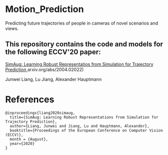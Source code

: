 # Motion_Prediction
Predicting future trajectories of people in cameras of novel scenarios and views.

## This repository contains the code and models for the following ECCV'20 paper:

[ SimAug: Learning Robust Representatios from Simulation for Trajectory Prediction ](https://)arxiv.org/abs/2004.02022)

Junwei Liang, Lu Jiang, Alexander Hauptmann



# References
```
@inproceedings{liang2020simaug,
  title={SimAug: Learning Robust Representations from Simulation for Trajectory Prediction},
  author={Liang, Junwei and Jiang, Lu and Hauptmann, Alexander},
  booktitle={Proceedings of the European Conference on Computer Vision (ECCV)},
  month = {August},
  year={2020}
}
```
